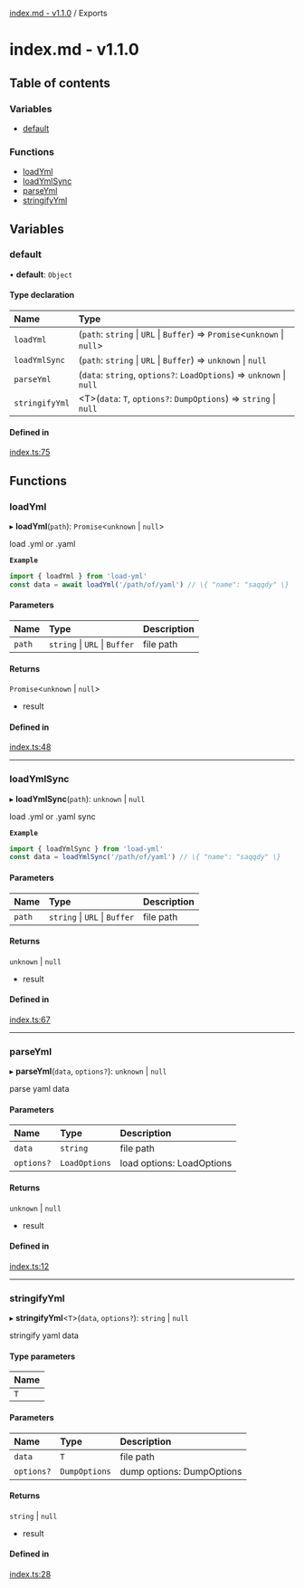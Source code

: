 [index.md - v1.1.0](README.md) / Exports

# index.md - v1.1.0

## Table of contents

### Variables

- [default](modules.md#default)

### Functions

- [loadYml](modules.md#loadyml)
- [loadYmlSync](modules.md#loadymlsync)
- [parseYml](modules.md#parseyml)
- [stringifyYml](modules.md#stringifyyml)

## Variables

### default

• **default**: `Object`

#### Type declaration

| Name           | Type                                                                       |
| :------------- | :------------------------------------------------------------------------- |
| `loadYml`      | (`path`: `string` \| `URL` \| `Buffer`) => `Promise`<`unknown` \| `null`\> |
| `loadYmlSync`  | (`path`: `string` \| `URL` \| `Buffer`) => `unknown` \| `null`             |
| `parseYml`     | (`data`: `string`, `options?`: `LoadOptions`) => `unknown` \| `null`       |
| `stringifyYml` | <T\>(`data`: `T`, `options?`: `DumpOptions`) => `string` \| `null`         |

#### Defined in

[index.ts:75](https://github.com/saqqdy/load-yml/blob/41bfc41/src/index.ts#L75)

## Functions

### loadYml

▸ **loadYml**(`path`): `Promise`<`unknown` \| `null`\>

load .yml or .yaml

**`Example`**

```ts
import { loadYml } from 'load-yml'
const data = await loadYml('/path/of/yaml') // \{ "name": "saqqdy" \}
```

#### Parameters

| Name   | Type                          | Description |
| :----- | :---------------------------- | :---------- |
| `path` | `string` \| `URL` \| `Buffer` | file path   |

#### Returns

`Promise`<`unknown` \| `null`\>

- result

#### Defined in

[index.ts:48](https://github.com/saqqdy/load-yml/blob/41bfc41/src/index.ts#L48)

---

### loadYmlSync

▸ **loadYmlSync**(`path`): `unknown` \| `null`

load .yml or .yaml sync

**`Example`**

```ts
import { loadYmlSync } from 'load-yml'
const data = loadYmlSync('/path/of/yaml') // \{ "name": "saqqdy" \}
```

#### Parameters

| Name   | Type                          | Description |
| :----- | :---------------------------- | :---------- |
| `path` | `string` \| `URL` \| `Buffer` | file path   |

#### Returns

`unknown` \| `null`

- result

#### Defined in

[index.ts:67](https://github.com/saqqdy/load-yml/blob/41bfc41/src/index.ts#L67)

---

### parseYml

▸ **parseYml**(`data`, `options?`): `unknown` \| `null`

parse yaml data

#### Parameters

| Name       | Type          | Description               |
| :--------- | :------------ | :------------------------ |
| `data`     | `string`      | file path                 |
| `options?` | `LoadOptions` | load options: LoadOptions |

#### Returns

`unknown` \| `null`

- result

#### Defined in

[index.ts:12](https://github.com/saqqdy/load-yml/blob/41bfc41/src/index.ts#L12)

---

### stringifyYml

▸ **stringifyYml**<`T`\>(`data`, `options?`): `string` \| `null`

stringify yaml data

#### Type parameters

| Name |
| :--- |
| `T`  |

#### Parameters

| Name       | Type          | Description               |
| :--------- | :------------ | :------------------------ |
| `data`     | `T`           | file path                 |
| `options?` | `DumpOptions` | dump options: DumpOptions |

#### Returns

`string` \| `null`

- result

#### Defined in

[index.ts:28](https://github.com/saqqdy/load-yml/blob/41bfc41/src/index.ts#L28)
